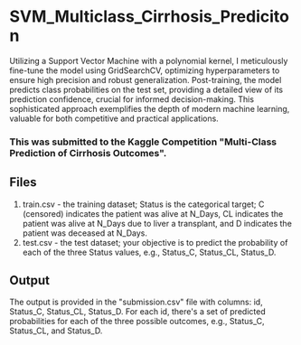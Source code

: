 # SVM_Multiclass_Cirrhosis_Prediciton

Utilizing a Support Vector Machine with a polynomial kernel, I meticulously fine-tune the model using GridSearchCV, optimizing hyperparameters to ensure high precision and robust generalization. Post-training, the model predicts class probabilities on the test set, providing a detailed view of its prediction confidence, crucial for informed decision-making. This sophisticated approach exemplifies the depth of modern machine learning, valuable for both competitive and practical applications.

### This was submitted to the Kaggle Competition "Multi-Class Prediction of Cirrhosis Outcomes".

## Files
1. train.csv - the training dataset; Status is the categorical target; C (censored) indicates the patient was alive at N_Days, CL indicates the patient was alive at N_Days due to liver a transplant, and D indicates the patient was deceased at N_Days.
2. test.csv - the test dataset; your objective is to predict the probability of each of the three Status values, e.g., Status_C, Status_CL, Status_D.

## Output
The output is provided in the "submission.csv" file with columns: id, Status_C, Status_CL, Status_D. For each id, there's a set of predicted probabilities for each of the three possible outcomes, e.g., Status_C, Status_CL, and Status_D.

